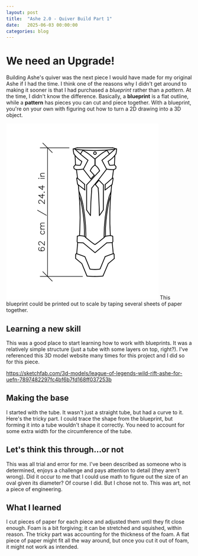 ```yaml
---
layout: post
title:  "Ashe 2.0 - Quiver Build Part 1"
date:   2025-06-03 00:00:00 
categories: blog
---
```


# We need an Upgrade!

Building Ashe's quiver was the next piece I would have made for my original Ashe if I had the time. I think one of the reasons why I didn't get around to making it sooner is that I had purchased a *blueprint* rather than a *pattern*. At the time, I didn't know the difference. Basically, a **blueprint** is a flat outline, while a **pattern** has pieces you can cut and piece together. With a blueprint, you're on your own with figuring out how to turn a 2D drawing into a 3D object.

![blueprint](/assets/images/blueprint.png)
This blueprint could be printed out to scale by taping several sheets of paper together.

## Learning a new skill

This was a good place to start learning how to work with blueprints. It was a relatively simple structure (just a tube with some layers on top, right?). I've referenced this 3D model website many times for this project and I did so for this piece. 

https://sketchfab.com/3d-models/league-of-legends-wild-rift-ashe-for-uefn-7897482297fc4bf6b7fd168ff037253b

## Making the base

I started with the tube. It wasn't just a straight tube, but had a curve to it. Here's the tricky part. I could trace the shape from the blueprint, but forming it into a tube wouldn't shape it correctly. You need to account for some extra width for the circumference of the tube. 

## Let's think this through...or not

This was all trial and error for me. I've been described as someone who is determined, enjoys a challenge and pays attention to detail (they aren't wrong). Did it occur to me that I could use math to figure out the size of an oval given its diameter? Of course I did. But I chose not to. This was art, not a piece of engineering.

## What I learned

I cut pieces of paper for each piece and adjusted them until they fit close enough. Foam is a bit forgiving; it can be stretched and squished, within reason. The tricky part was accounting for the thickness of the foam. A flat piece of paper might fit all the way around, but once you cut it out of foam, it might not work as intended.